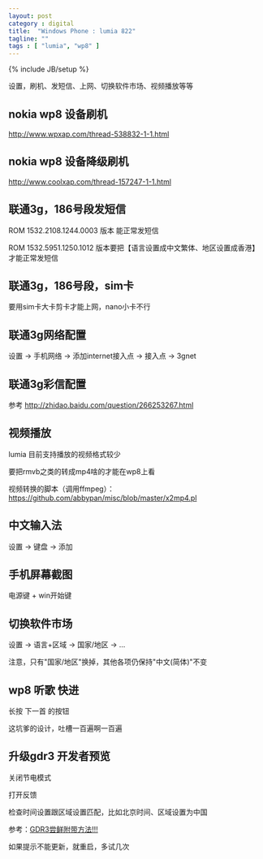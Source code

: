 ```yaml
---
layout: post
category : digital
title:  "Windows Phone : lumia 822"
tagline: ""
tags : [ "lumia", "wp8" ] 
---
```

{% include JB/setup %}

设置，刷机、发短信、上网、切换软件市场、视频播放等等

## nokia wp8 设备刷机
http://www.wpxap.com/thread-538832-1-1.html

## nokia wp8 设备降级刷机
http://www.coolxap.com/thread-157247-1-1.html

## 联通3g，186号段发短信

ROM 1532.2108.1244.0003 版本 能正常发短信

ROM 1532.5951.1250.1012 版本要把【语言设置成中文繁体、地区设置成香港】才能正常发短信


## 联通3g，186号段，sim卡

要用sim卡大卡剪卡才能上网，nano小卡不行

## 联通3g网络配置

设置 -> 手机网络 -> 添加internet接入点 -> 接入点 -> 3gnet

## 联通3g彩信配置

参考 http://zhidao.baidu.com/question/266253267.html


## 视频播放

lumia 目前支持播放的视频格式较少

要把rmvb之类的转成mp4啥的才能在wp8上看

视频转换的脚本（调用ffmpeg）：https://github.com/abbypan/misc/blob/master/x2mp4.pl

## 中文输入法

设置 -> 键盘 -> 添加

## 手机屏幕截图

电源键 + win开始键 

## 切换软件市场

设置 -> 语言+区域 -> 国家/地区 -> ...

注意，只有"国家/地区"换掉，其他各项仍保持"中文(简体)"不变

## wp8 听歌 快进

长按 下一首 的按钮

这坑爹的设计，吐槽一百遍啊一百遍 

## 升级gdr3 开发者预览

关闭节电模式

打开反馈

检查时间设置跟区域设置匹配，比如北京时间、区域设置为中国

参考：[GDR3尝鲜附带方法!!!](http://tieba.baidu.com/p/2650737949)

如果提示不能更新，就重启，多试几次
